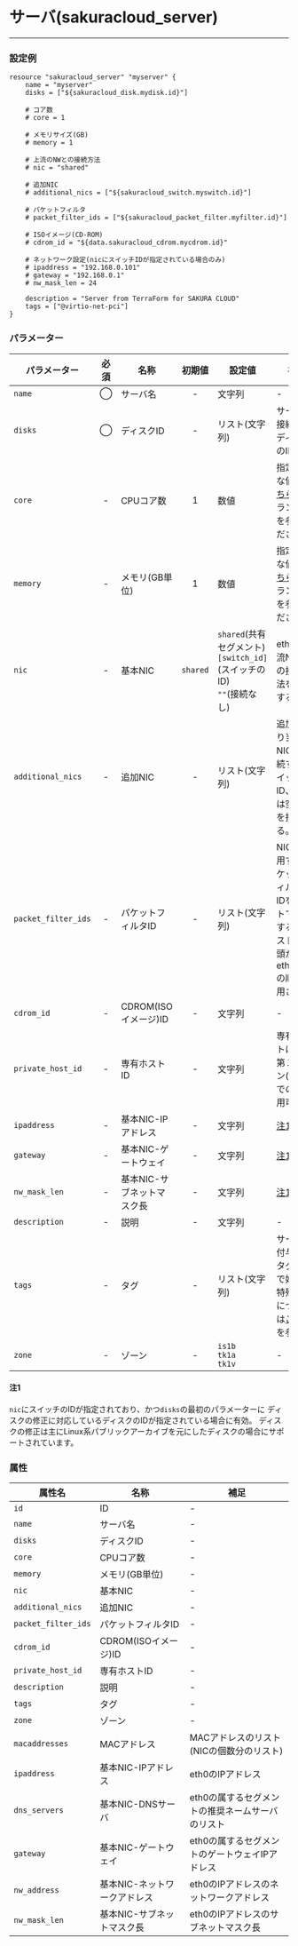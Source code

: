 # サーバ(sakuracloud_server)

---

### 設定例

```hcl
resource "sakuracloud_server" "myserver" {
    name = "myserver"
    disks = ["${sakuracloud_disk.mydisk.id}"]
    
    # コア数
    # core = 1
    
    # メモリサイズ(GB)
    # memory = 1

    # 上流のNWとの接続方法
    # nic = "shared"

    # 追加NIC
    # additional_nics = ["${sakuracloud_switch.myswitch.id}"]

    # パケットフィルタ
    # packet_filter_ids = ["${sakuracloud_packet_filter.myfilter.id}"]
    
    # ISOイメージ(CD-ROM)
    # cdrom_id = "${data.sakuracloud_cdrom.mycdrom.id}"

    # ネットワーク設定(nicにスイッチIDが指定されている場合のみ)
    # ipaddress = "192.168.0.101"
    # gateway = "192.168.0.1"
    # nw_mask_len = 24

    description = "Server from TerraForm for SAKURA CLOUD"
    tags = ["@virtio-net-pci"]
}
```

### パラメーター

|パラメーター|必須  |名称                |初期値     |設定値 |補足                                          |
|----------|:---:|--------------------|:--------:|------|----------------------------------------------|
| `name`   | ◯   | サーバ名           | -   | 文字列 | - |
| `disks`  | ◯   | ディスクID          | -   | リスト(文字列) | サーバに接続するディスクのID |
| `core`   | -   | CPUコア数           | 1   | 数値 | 指定可能な値は[こちら](http://cloud.sakura.ad.jp/specification/server-disk/)のプラン一覧を参照ください |
| `memory` | -   | メモリ(GB単位)       | 1  | 数値 | 指定可能な値は[こちら](http://cloud.sakura.ad.jp/specification/server-disk/)のプラン一覧を参照ください |
| `nic` | - | 基本NIC | `shared` | `shared`(共有セグメント)<br />`[switch_id]`(スイッチのID)<br />`""`(接続なし)|eth0の上流NWとの接続方法を指定する。 |
| `additional_nics` | - | 追加NIC | - | リスト(文字列) | 追加で割り当てるNIC。接続するスイッチのID、または空文字を指定する。 |
| `packet_filter_ids`| - | パケットフィルタID | - | リスト(文字列) | NICに適用するパケットフィルタのIDをリストで指定する。リストの先頭からeth0,eth1の順で適用される |
| `cdrom_id` | - | CDROM(ISOイメージ)ID | - | 文字列 | - |
| `private_host_id` | - | 専有ホストID | - | 文字列 | 専有ホストは東京第１ゾーン(tk1a)でのみ利用可能 |
| `ipaddress`| - | 基本NIC-IPアドレス | - | 文字列 | [注1](#注1) |
| `gateway`  | - | 基本NIC-ゲートウェイ | - | 文字列 | [注1](#注1) |
| `nw_mask_len` | - | 基本NIC-サブネットマスク長 | - | 文字列 | [注1](#注1) |
| `description` | - | 説明 | - | 文字列 | - |
| `tags` | - | タグ | - | リスト(文字列) | サーバに付与するタグ。@で始まる特殊タグについては[こちら](http://cloud-news.sakura.ad.jp/special-tags/)を参照 |
| `zone` | - | ゾーン | - | `is1b`<br />`tk1a`<br />`tk1v` | - |

#### 注1

`nic`にスイッチのIDが指定されており、かつ`disks`の最初のパラメーターに
ディスクの修正に対応しているディスクのIDが指定されている場合に有効。
ディスクの修正は主にLinux系パブリックアーカイブを元にしたディスクの場合にサポートされています。

### 属性

|属性名                    | 名称                     | 補足                                        |
|-------------------------|-------------------------|--------------------------------------------|
| `id`                    | ID                      | -                                          |
| `name`                  | サーバ名                | -                                          |
| `disks`                 | ディスクID                | -                                          |
| `core`                  | CPUコア数                 | -                                         |
| `memory`                | メモリ(GB単位)            | -                                          |
| `nic`                   | 基本NIC                  | -                                         |
| `additional_nics`       | 追加NIC                  | -                                         |
| `packet_filter_ids`     | パケットフィルタID         | -                                         |
| `cdrom_id`              | CDROM(ISOイメージ)ID         | -                                         |
| `private_host_id`       | 専有ホストID              | -                                         |
| `description`           | 説明                     | -                                         |
| `tags`                  | タグ                     | -                                         |
| `zone`                  | ゾーン                    | -                                         |
| `macaddresses`          | MACアドレス               | MACアドレスのリスト(NICの個数分のリスト)        |
| `ipaddress`             | 基本NIC-IPアドレス         | eth0のIPアドレス                            |
| `dns_servers`           | 基本NIC-DNSサーバ        | eth0の属するセグメントの推奨ネームサーバのリスト|
| `gateway`               | 基本NIC-ゲートウェイ        | eth0の属するセグメントのゲートウェイIPアドレス   |
| `nw_address`            | 基本NIC-ネットワークアドレス | eth0のIPアドレスのネットワークアドレス          |
| `nw_mask_len`           | 基本NIC-サブネットマスク長   | eth0のIPアドレスのサブネットマスク長           |
